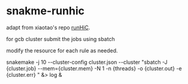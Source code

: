 # snakme-runhic

adapt from xiaotao's repo [runHiC](http://xiaotaowang.github.io/HiC_pipeline/).

for gcb cluster submit the jobs using sbatch 

modify the resource for each rule as needed.


snakemake -j 10  --cluster-config cluster.json  --cluster "sbatch -J {cluster.job} --mem={cluster.mem} -N 1  -n {threads}  -o {cluster.out} -e  {cluster.err} "  &> log & 


